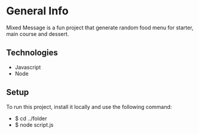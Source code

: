 # General Info

Mixed Message is a fun project that generate random food menu for starter, main course and dessert.

## Technologies

- Javascript
- Node

## Setup

To run this project, install it locally and use the following command:

- $ cd ../folder
- $ node script.js

